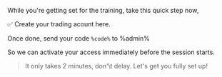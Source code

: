 While you\'re getting set for the training\, take this quick step now\,

✅ Create your trading acount here\.

Once done, send your code `%code%` to %admin%

So we can activate your access immediately before the session starts\.

>It only takes 2 minutes\, don'\t delay\. Let\'s get you fully set up\!
